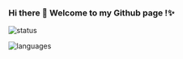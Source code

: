<p align="left">
  <h3>
    Hi there 👋 Welcome to my Github page !✨
  </h3>
</p>
<p align="left">
  <div>
    <img alt="status" src="https://github-readme-stats.vercel.app/api?username=romancin&theme=solarized-dark&hide_border=true&include_all_commits=true&count_private=true&show_icons=true&icon_color=79ff97" />
  </div>
</p>

<p align="left">
  <div>
    <img alt="languages" src="https://github-readme-stats.vercel.app/api/top-langs/?username=romancin&theme=solarized-dark&hide_border=true&layout=compact&card_width=445&icon_color=79ff97" />
  </div>
</p>
